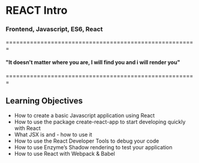 # REACT Intro
### Frontend, Javascript, ES6, React


=======================================================

#### "It doesn't matter where you are, I will find you and i will render you"

=======================================================

## Learning Objectives

- How to create a basic Javascript application using React
- How to use the package create-react-app to start developing quickly with React
- What JSX is and - how to use it
- How to use the React Developer Tools to debug your code
- How to use Enzyme’s Shadow rendering to test your application
- How to use React with Webpack & Babel
